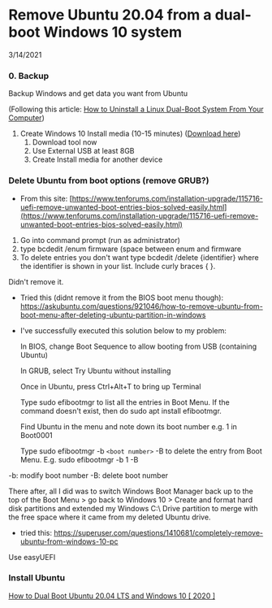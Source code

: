 # Remove Ubuntu 20.04 from a dual-boot Windows 10 system
3/14/2021

### 0. Backup
Backup Windows and get data you want from Ubuntu

(Following this article: [How to Uninstall a Linux Dual-Boot System From Your Computer](https://www.howtogeek.com/141818/how-to-uninstall-a-linux-dual-boot-system-from-your-computer/))

1. Create Windows 10 Install media (10-15 minutes) ([Download here](https://www.microsfot.com/en-us/software-download/windows10))
   1. Download tool now
   2. Use External USB at least 8GB
   3. Create Install media for another device

### Delete Ubuntu from boot options (remove GRUB?)

* From this site: [https://www.tenforums.com/installation-upgrade/115716-uefi-remove-unwanted-boot-entries-bios-solved-easily.html](https://www.tenforums.com/installation-upgrade/115716-uefi-remove-unwanted-boot-entries-bios-solved-easily.html)
1. Go into command prompt (run as administrator)
2. type bcdedit /enum firmware (space between enum and firmware
3. To delete entries you don't want
type bcdedit /delete {identifier} where the identifier is shown in your list. Include curly braces { }.

Didn't remove it.

* Tried this (didnt remove it from the BIOS boot menu though): https://askubuntu.com/questions/921046/how-to-remove-ubuntu-from-boot-menu-after-deleting-ubuntu-partition-in-windows
* I've successfully executed this solution below to my problem:

    In BIOS, change Boot Sequence to allow booting from USB (containing Ubuntu)

    In GRUB, select Try Ubuntu without installing

    Once in Ubuntu, press Ctrl+Alt+T to bring up Terminal

    Type sudo efibootmgr to list all the entries in Boot Menu. If the command doesn't exist, then do sudo apt install efibootmgr.

    Find Ubuntu in the menu and note down its boot number e.g. 1 in Boot0001

    Type sudo efibootmgr -b `<boot number>` -B to delete the entry from Boot Menu. E.g. sudo efibootmgr -b 1 -B

-b: modify boot number -B: delete boot number

There after, all I did was to switch Windows Boot Manager back up to the top of the Boot Menu > go back to Windows 10 > Create and format hard disk partitions and extended my Windows C:\ Drive partition to merge with the free space where it came from my deleted Ubuntu drive.

* tried this: https://superuser.com/questions/1410681/completely-remove-ubuntu-from-windows-10-pc

Use easyUEFI


### Install Ubuntu

[How to Dual Boot Ubuntu 20.04 LTS and Windows 10 [ 2020 ]](https://www.youtube.com/watch?v=-iSAyiicyQY)